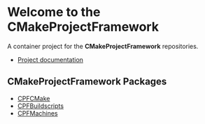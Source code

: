 # Welcome to the CMakeProjectFramework

A container project for the **CMakeProjectFramework** repositories.

- [Project documentation](https://knitschi.github.io/CMakeProjectFramework/doxygen/index.html)

## CMakeProjectFramework Packages ##
- [CPFCMake](https://github.com/Knitschi/CPFCMake)
- [CPFBuildscripts](https://github.com/Knitschi/CPFBuildscripts)
- [CPFMachines](https://github.com/Knitschi/CPFMachines)

